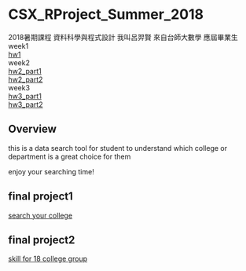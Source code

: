 # CSX_RProject_Summer_2018
2018暑期課程 資料科學與程式設計
我叫呂羿賢 來自台師大數學 應屆畢業生<br>
week1<br>
[hw1](https://luyihsien.github.io/CSX_RProject_Spring_2018/week1/try.html)<br>
week2<br>
[hw2_part1](https://luyihsien.github.io/CSX_RProject_Spring_2018/week2/iris_test.html)<br>
[hw2_part2](https://luyihsien.github.io/CSX_RProject_Spring_2018/week2/textmining.html)<br>
week3<br>
[hw3_part1](https://luyihsien.github.io/CSX_RProject_Spring_2018/week3/eda.html)<br>
[hw3_part2](https://luyihsien.github.io/CSX_RProject_Spring_2018/week3/hw3-2_kmeans-pca-tf-idf_.html)
## Overview
this is a data search tool for student to understand which college or department is a great choice for them

enjoy your searching time!
  
## final project1

[search your college](https://bearhugdao.shinyapps.io/college/)

## final project2

[skill for 18 college group](https://marksong.shinyapps.io/teacherwc/)
